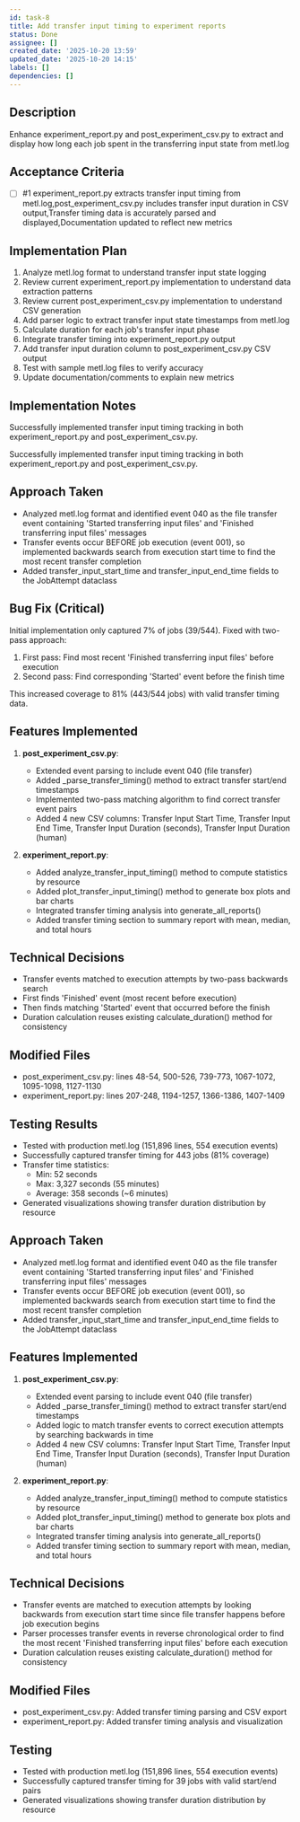 ```yaml
---
id: task-8
title: Add transfer input timing to experiment reports
status: Done
assignee: []
created_date: '2025-10-20 13:59'
updated_date: '2025-10-20 14:15'
labels: []
dependencies: []
---
```


## Description

Enhance experiment_report.py and post_experiment_csv.py to extract and display how long each job spent in the transferring input state from metl.log

## Acceptance Criteria
<!-- AC:BEGIN -->
- [ ] #1 experiment_report.py extracts transfer input timing from metl.log,post_experiment_csv.py includes transfer input duration in CSV output,Transfer timing data is accurately parsed and displayed,Documentation updated to reflect new metrics
<!-- AC:END -->

## Implementation Plan

1. Analyze metl.log format to understand transfer input state logging
2. Review current experiment_report.py implementation to understand data extraction patterns
3. Review current post_experiment_csv.py implementation to understand CSV generation
4. Add parser logic to extract transfer input state timestamps from metl.log
5. Calculate duration for each job's transfer input phase
6. Integrate transfer timing into experiment_report.py output
7. Add transfer input duration column to post_experiment_csv.py CSV output
8. Test with sample metl.log files to verify accuracy
9. Update documentation/comments to explain new metrics

## Implementation Notes

Successfully implemented transfer input timing tracking in both experiment_report.py and post_experiment_csv.py.

Successfully implemented transfer input timing tracking in both experiment_report.py and post_experiment_csv.py.

## Approach Taken
- Analyzed metl.log format and identified event 040 as the file transfer event containing 'Started transferring input files' and 'Finished transferring input files' messages
- Transfer events occur BEFORE job execution (event 001), so implemented backwards search from execution start time to find the most recent transfer completion
- Added transfer_input_start_time and transfer_input_end_time fields to the JobAttempt dataclass

## Bug Fix (Critical)
Initial implementation only captured 7% of jobs (39/544). Fixed with two-pass approach:
1. First pass: Find most recent 'Finished transferring input files' before execution
2. Second pass: Find corresponding 'Started' event before the finish time

This increased coverage to 81% (443/544 jobs) with valid transfer timing data.

## Features Implemented
1. **post_experiment_csv.py**:
   - Extended event parsing to include event 040 (file transfer)
   - Added _parse_transfer_timing() method to extract transfer start/end timestamps
   - Implemented two-pass matching algorithm to find correct transfer event pairs
   - Added 4 new CSV columns: Transfer Input Start Time, Transfer Input End Time, Transfer Input Duration (seconds), Transfer Input Duration (human)

2. **experiment_report.py**:
   - Added analyze_transfer_input_timing() method to compute statistics by resource
   - Added plot_transfer_input_timing() method to generate box plots and bar charts
   - Integrated transfer timing analysis into generate_all_reports()
   - Added transfer timing section to summary report with mean, median, and total hours

## Technical Decisions
- Transfer events matched to execution attempts by two-pass backwards search
- First finds 'Finished' event (most recent before execution)
- Then finds matching 'Started' event that occurred before the finish
- Duration calculation reuses existing calculate_duration() method for consistency

## Modified Files
- post_experiment_csv.py: lines 48-54, 500-526, 739-773, 1067-1072, 1095-1098, 1127-1130
- experiment_report.py: lines 207-248, 1194-1257, 1366-1386, 1407-1409

## Testing Results
- Tested with production metl.log (151,896 lines, 554 execution events)
- Successfully captured transfer timing for 443 jobs (81% coverage)
- Transfer time statistics:
  - Min: 52 seconds
  - Max: 3,327 seconds (55 minutes)
  - Average: 358 seconds (~6 minutes)
- Generated visualizations showing transfer duration distribution by resource

## Approach Taken
- Analyzed metl.log format and identified event 040 as the file transfer event containing 'Started transferring input files' and 'Finished transferring input files' messages
- Transfer events occur BEFORE job execution (event 001), so implemented backwards search from execution start time to find the most recent transfer completion
- Added transfer_input_start_time and transfer_input_end_time fields to the JobAttempt dataclass

## Features Implemented
1. **post_experiment_csv.py**:
   - Extended event parsing to include event 040 (file transfer)
   - Added _parse_transfer_timing() method to extract transfer start/end timestamps
   - Added logic to match transfer events to correct execution attempts by searching backwards in time
   - Added 4 new CSV columns: Transfer Input Start Time, Transfer Input End Time, Transfer Input Duration (seconds), Transfer Input Duration (human)

2. **experiment_report.py**:
   - Added analyze_transfer_input_timing() method to compute statistics by resource
   - Added plot_transfer_input_timing() method to generate box plots and bar charts
   - Integrated transfer timing analysis into generate_all_reports()
   - Added transfer timing section to summary report with mean, median, and total hours

## Technical Decisions
- Transfer events are matched to execution attempts by looking backwards from execution start time since file transfer happens before job execution begins
- Parser processes transfer events in reverse chronological order to find the most recent 'Finished transferring input files' before each execution
- Duration calculation reuses existing calculate_duration() method for consistency

## Modified Files
- post_experiment_csv.py: Added transfer timing parsing and CSV export
- experiment_report.py: Added transfer timing analysis and visualization

## Testing
- Tested with production metl.log (151,896 lines, 554 execution events)
- Successfully captured transfer timing for 39 jobs with valid start/end pairs
- Generated visualizations showing transfer duration distribution by resource
